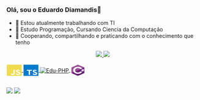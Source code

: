 ### Olá, sou o Eduardo Diamandis🐉



- 🔭 Estou atualmente trabalhando com TI  
- 🌱 Estudo Programação, Cursando Ciencia da Computação 
- 👯 Cooperando, compartilhando e praticando com o conhecimento que tenho 

<div align="center">
  <a href="https://github.com/eduardodiamandis">
  <img height="180em" src="https://github-readme-stats.vercel.app/api?username=eduardodiamandis&show_icons=true&theme=chartreuse-dark&include_all_commits=true&count_private=true"/>
  <img height="180em" src="https://github-readme-stats.vercel.app/api/top-langs/?username=eduardodiamandis&layout=compact&langs_count=7&theme=chartreuse-dark"/>
</div>
<div style="display: inline_block"><br>
  <img align="center" alt="Edu-Js" height="30" width="40" src="https://raw.githubusercontent.com/devicons/devicon/master/icons/javascript/javascript-plain.svg">
  <img align="center" alt="Edu-Ts" height="30" width="40" src="https://raw.githubusercontent.com/devicons/devicon/master/icons/typescript/typescript-plain.svg">
  <img align="center" alt="Edu-PHP" height="30" width="40" src="https://cdn.jsdelivr.net/gh/devicons/devicon/icons/php/php-plain.svg" 
         
          
  <img align="center" alt="Edu-HTML" height="30" width="40" src="https://raw.githubusercontent.com/devicons/devicon/master/icons/html5/html5-original.svg">
  <img align="center" alt="Edu-Csharp" height="30" width="40" src="https://raw.githubusercontent.com/devicons/devicon/master/icons/csharp/csharp-original.svg">

</div>
  
  ##
     
<div> 
   <a href="https://www.instagram.com/dudiamandis/" target="_blank"><img src="https://img.shields.io/badge/-Instagram-%23E4405F?style=for-the-badge&logo=instagram&logoColor=white" target="_blank"></a>
 <a href="https://www.linkedin.com/in/eduardo-diamandis-080pp/" target="_blank"><img src="https://img.shields.io/badge/-LinkedIn-%230077B5?style=for-the-badge&logo=linkedin&logoColor=white" target="_blank"></a> 
 </div>
           
